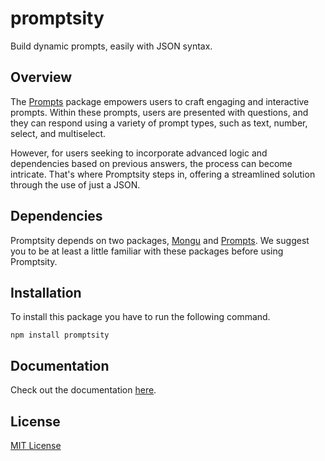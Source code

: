 # promptsity

Build dynamic prompts, easily with JSON syntax.

## Overview

The [Prompts](https://www.npmjs.com/package/prompts) package empowers users to craft engaging and interactive prompts. Within these prompts, users are presented with questions, and they can respond using a variety of prompt types, such as text, number, select, and multiselect.

However, for users seeking to incorporate advanced logic and dependencies based on previous answers, the process can become intricate. That's where Promptsity steps in, offering a streamlined solution through the use of just a JSON.

## Dependencies

Promptsity depends on two packages, [Mongu](https://mongu-docs.vercel.app) and [Prompts](https://www.npmjs.com/package/prompts). We suggest you to be at least a little familiar with these packages before using Promptsity.

## Installation

To install this package you have to run the following command.

```shell
npm install promptsity
```

## Documentation

Check out the documentation [here](https://promptsity-docs.vercel.app).

## License

[MIT License](https://opensource.org/license/mit)
